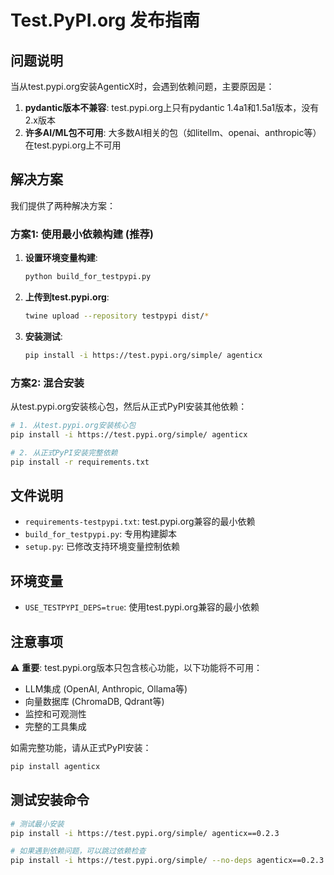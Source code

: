 # Test.PyPI.org 发布指南

## 问题说明

当从test.pypi.org安装AgenticX时，会遇到依赖问题，主要原因是：

1. **pydantic版本不兼容**: test.pypi.org上只有pydantic 1.4a1和1.5a1版本，没有2.x版本
2. **许多AI/ML包不可用**: 大多数AI相关的包（如litellm、openai、anthropic等）在test.pypi.org上不可用

## 解决方案

我们提供了两种解决方案：

### 方案1: 使用最小依赖构建 (推荐)

1. **设置环境变量构建**:
   ```bash
   python build_for_testpypi.py
   ```

2. **上传到test.pypi.org**:
   ```bash
   twine upload --repository testpypi dist/*
   ```

3. **安装测试**:
   ```bash
   pip install -i https://test.pypi.org/simple/ agenticx
   ```

### 方案2: 混合安装

从test.pypi.org安装核心包，然后从正式PyPI安装其他依赖：

```bash
# 1. 从test.pypi.org安装核心包
pip install -i https://test.pypi.org/simple/ agenticx

# 2. 从正式PyPI安装完整依赖
pip install -r requirements.txt
```

## 文件说明

- `requirements-testpypi.txt`: test.pypi.org兼容的最小依赖
- `build_for_testpypi.py`: 专用构建脚本
- `setup.py`: 已修改支持环境变量控制依赖

## 环境变量

- `USE_TESTPYPI_DEPS=true`: 使用test.pypi.org兼容的最小依赖

## 注意事项

⚠️ **重要**: test.pypi.org版本只包含核心功能，以下功能将不可用：
- LLM集成 (OpenAI, Anthropic, Ollama等)
- 向量数据库 (ChromaDB, Qdrant等)
- 监控和可观测性
- 完整的工具集成

如需完整功能，请从正式PyPI安装：
```bash
pip install agenticx
```

## 测试安装命令

```bash
# 测试最小安装
pip install -i https://test.pypi.org/simple/ agenticx==0.2.3

# 如果遇到依赖问题，可以跳过依赖检查
pip install -i https://test.pypi.org/simple/ --no-deps agenticx==0.2.3
```
